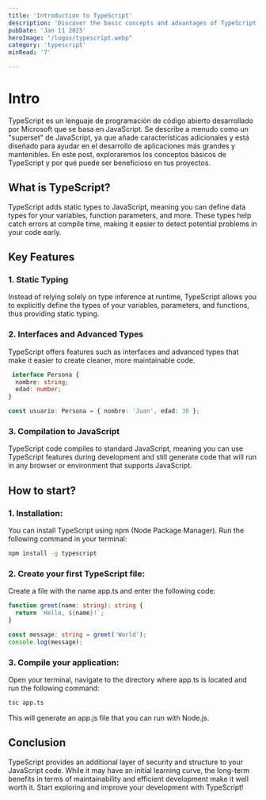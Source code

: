 ```yaml
---
title: 'Introduction to TypeScript'
description: 'Discover the basic concepts and advantages of TypeScript, a superset of Javascript'
pubDate: 'Jan 11 2025'
heroImage: "/logos/typescript.webp"
category: 'typescript'
minRead: '7' 

---
```


<h1 class='text-4xl font-black mt-20 mb-10 text-slate-700 dark:text-darkText/90'>Intro</h1>

<p class='text-slate-700 dark:text-slate-100 mb-10 text-lg'><span class='font-italic text-navy/90 dark:text-iris font-semibold'>TypeScript</span> es un lenguaje de programación de código abierto desarrollado por Microsoft que se basa en <span class='font-italic text-yellow-700 dark:text-yellow-400 font-semibold'>JavaScript</span>. Se describe a menudo como un "superset" de <span class='font-italic text-yellow-700 dark:text-yellow-400 font-semibold'>JavaScript</span>, ya que añade características adicionales y está diseñado para ayudar en el desarrollo de aplicaciones más grandes y mantenibles. En este post, exploraremos los conceptos básicos de TypeScript y por qué puede ser beneficioso en tus proyectos.</p>

<h2 class='text-3xl font-bold mt-12 mb-4 text-slate-700 dark:text-darkText'>What is TypeScript?</h2>

<p class='text-slate-700 dark:text-slate-100 mb-10 text-lg'><span class='font-italic text-navy/90 dark:text-iris font-semibold'>TypeScript</span> adds static types to <span class='font-italic text-yellow-700 dark:text-yellow-400 font-semibold'>JavaScript</span>, meaning you can define data types for your variables, function parameters, and more. These types help catch errors at compile time, making it easier to detect potential problems in your code early.</p>

<h2 class='text-3xl font-bold mt-12 mb-4 text-slate-700 dark:text-darkText'>Key Features</h2>

<h3 class='text-2xl px-6 font-bold mt-12 mb-4 text-sky-900/90 dark:text-iris/90'>1. Static Typing</h3>

<p class='text-slate-700 dark:text-slate-100 mb-10 text-lg px-8'>Instead of relying solely on type inference at runtime, TypeScript allows you to explicitly define the types of your variables, parameters, and functions, thus providing static typing.</p>

<h3 class='text-2xl px-6 font-bold mt-12 mb-4 text-sky-900/90 dark:text-iris/90'>2. Interfaces and Advanced Types</h3>

<p class='text-slate-700 dark:text-slate-100 mb-10 text-lg px-8' >TypeScript offers features such as interfaces and advanced types that make it easier to create cleaner, more maintainable code.</p>


```typescript
 interface Persona {
  nombre: string;
  edad: number;
}

const usuario: Persona = { nombre: 'Juan', edad: 30 };
```

<h3 class='text-2xl px-6 font-bold mt-12 mb-4 text-sky-900/90 dark:text-iris/90'>3. Compilation to JavaScript</h3>

<p class='text-slate-700 dark:text-slate-100 mb-10 text-lg px-8'>TypeScript code compiles to standard JavaScript, meaning you can use TypeScript features during development and still generate code that will run in any browser or environment that supports JavaScript.
</p>

<h2 class='text-3xl font-bold mt-16 mb-10 text-slate-700 dark:text-darkText'>How to start?</h2>

<h3 class='text-sky-900/90 font-semibold dark:text-iris mb-3 text-lg'>1. Installation:</h3>

<p class='text-slate-700 dark:text-slate-100 mb-8 text-lg'>You can install TypeScript using npm (Node Package Manager). Run the following command in your terminal:</p>   

   ```bash
   npm install -g typescript
   ```

<h3 class='text-sky-900/90 font-semibold dark:text-iris mb-3 mt-10 text-lg'>2. Create your first TypeScript file:</h3>

<p class='text-slate-700 dark:text-slate-100 mb-8 text-lg'>Create a file with the name app.ts and enter the following code:</p>   

```typescript
function greet(name: string): string {
  return `Hello, ${name}!`;
}

const message: string = greet('World');
console.log(message);

```
<h3 class='text-sky-900/90 font-semibold dark:text-iris mb-3 mt-10 text-lg'>3. Compile your application:</h3>

<p class='text-slate-700 dark:text-slate-100 mb-4 text-lg'>Open your terminal, navigate to the directory where app.ts is located and run the following command:</p>  

```bash
tsc app.ts
```
<p class='text-slate-700 dark:text-slate-100 mb-8 mt-4 text-lg'>This will generate an app.js file that you can run with Node.js.</p>

<h2 class='text-3xl font-bold mt-12 mb-4 text-slate-700 dark:text-darkText'>Conclusion</h2>

<p class='text-slate-700 dark:text-slate-100 mb-8 mt-4 text-lg'>
<span class='font-italic text-navy/90 dark:text-iris font-semibold'>TypeScript</span> provides an additional layer of security and structure to your JavaScript code. While it may have an initial learning curve, the long-term benefits in terms of maintainability and efficient development make it well worth it. Start exploring and improve your development with TypeScript!</p>